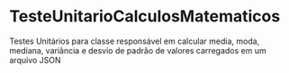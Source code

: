 # TesteUnitarioCalculosMatematicos
Testes Unitários para classe responsável em calcular media, moda, mediana, variância e desvio de padrão de valores carregados em um arquivo JSON
